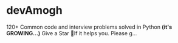 # devAmogh
120+ Common code and interview problems solved in Python **(it's GROWING...)** Give a Star 🌟If it helps you. Please g…
